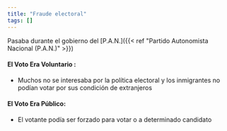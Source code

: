 ```yaml
---
title: "Fraude electoral"
tags: []
---
```

Pasaba durante el gobierno del [P.A.N.]({{< ref "Partido Autonomista Nacional (P.A.N.)" >}})
#### El Voto Era Voluntario :

- Muchos no se interesaba por la política electoral y los inmigrantes no podían votar por sus condición de extranjeros

#### El Voto Era Público:

- El votante podía ser forzado para votar o a determinado candidato